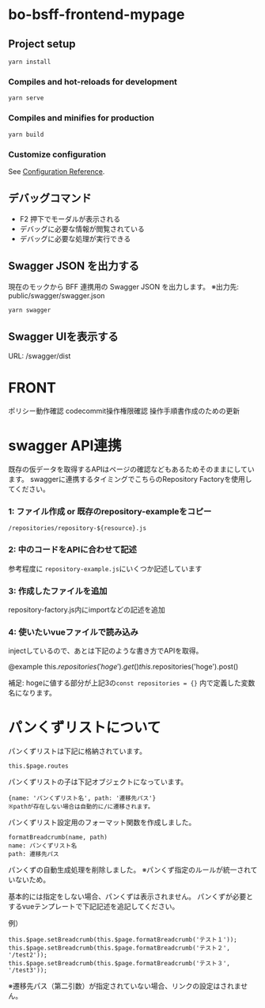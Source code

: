# bo-bsff-frontend-mypage


## Project setup
```
yarn install
```


### Compiles and hot-reloads for development
```
yarn serve
```


### Compiles and minifies for production
```
yarn build
```


### Customize configuration
See [Configuration Reference](https://cli.vuejs.org/config/).


## デバッグコマンド

- F2 押下でモーダルが表示される
- デバッグに必要な情報が閲覧されている
- デバッグに必要な処理が実行できる


## Swagger JSON を出力する

現在のモックから BFF 連携用の Swagger JSON を出力します。
※出力先: public/swagger/swagger.json

```sh
yarn swagger
```

## Swagger UIを表示する
URL: /swagger/dist

# FRONT
ポリシー動作確認
codecommit操作権限確認
操作手順書作成のための更新


# swagger API連携
既存の仮データを取得するAPIはページの確認などもあるためそのままにしています。
swaggerに連携するタイミングでこちらのRepository Factoryを使用してください。

### 1: ファイル作成 or 既存のrepository-exampleをコピー
`/repositories/repository-${resource}.js`

### 2: 中のコードをAPIに合わせて記述
参考程度に `repository-example.js`にいくつか記述しています

### 3: 作成したファイルを追加
repository-factory.js内にimportなどの記述を追加

### 4: 使いたいvueファイルで読み込み
injectしているので、あとは下記のような書き方でAPIを取得。

@example
this.$repositories('hoge').get()
this.$repositories('hoge').post()

補足: hogeに値する部分が上記3の`const repositories = {}` 内で定義した変数名になります。


# パンくずリストについて
パンくずリストは下記に格納されています。
```
this.$page.routes
```
パンくずリストの子は下記オブジェクトになっています。
```
{name: 'パンくずリスト名', path: '遷移先パス'}
※pathが存在しない場合は自動的に/に遷移されます。
```
パンくずリスト設定用のフォーマット関数を作成しました。
```
formatBreadcrumb(name, path)
name: パンくずリスト名
path: 遷移先パス
```

パンくずの自動生成処理を削除しました。
※パンくず指定のルールが統一されていないため。

基本的には指定をしない場合、パンくずは表示されません。
パンくずが必要とするvueテンプレートで下記記述を追記してください。

例）
```
this.$page.setBreadcrumb(this.$page.formatBreadcrumb('テスト１'));
this.$page.setBreadcrumb(this.$page.formatBreadcrumb('テスト２', '/test2'));
this.$page.setBreadcrumb(this.$page.formatBreadcrumb('テスト３', '/test3'));
```
※遷移先パス（第二引数）が指定されていない場合、リンクの設定はされません。
